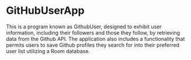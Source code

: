 # GitHubUserApp
This is a program known as GithubUser, designed to exhibit user information, including their followers and those they follow, by retrieving data from the Github API. The application also includes a functionality that permits users to save Github profiles they search for into their preferred user list utilizing a Room database.
